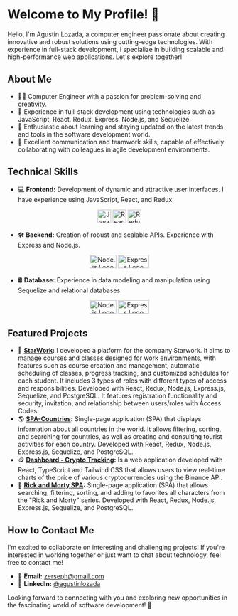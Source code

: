 # Welcome to My Profile! 🚀

Hello, I'm Agustin Lozada, a computer engineer passionate about creating innovative and robust solutions using cutting-edge technologies. With experience in full-stack development, I specialize in building scalable and high-performance web applications. Let's explore together!

## About Me

- 👨‍💻 Computer Engineer with a passion for problem-solving and creativity.
- 🌟 Experience in full-stack development using technologies such as JavaScript, React, Redux, Express, Node.js, and Sequelize.
- 🚀 Enthusiastic about learning and staying updated on the latest trends and tools in the software development world.
- 💬 Excellent communication and teamwork skills, capable of effectively collaborating with colleagues in agile development environments.

## Technical Skills

- 💻 **Frontend:** Development of dynamic and attractive user interfaces. I have experience using JavaScript, React, and Redux.
<div align="center">
  <a href="www.google.com" target="_blank"><img src="https://github.com/Zerseph/Zerseph/assets/125343548/5871f27b-5949-411e-ab61-7b1bdd45cb9d" alt="JavaScript Logo" width="30" height="30"></a>
  <img src="https://github.com/Zerseph/Zerseph/assets/125343548/bfed5a8c-5353-4aac-b0aa-4e1037f4bc43" alt="React Logo" width="30" height="30">
  <img src="https://github.com/Zerseph/Zerseph/assets/125343548/5bd9bc89-3d8a-45d8-b694-402dae42aa19" alt="Redux Logo" width="30" height="30">
</div>

- 🛠️ **Backend:** Creation of robust and scalable APIs. Experience with Express and Node.js.
<div align="center">
  <a href="www.google.com" target="_blank"><img src="https://github.com/Zerseph/Zerseph/assets/125343548/c395eae7-ffaf-45e0-b29e-4760da11efde" alt="Node.js Logo" width="60" height="30"></a>
  <img src="https://github.com/Zerseph/Zerseph/assets/125343548/92116d2d-e292-47c8-94a9-d87b05886b75" alt="Express Logo" width="70" height="30">
</div>

- 🛢️ **Database:** Experience in data modeling and manipulation using Sequelize and relational databases.
<div align="center">
  <a href="www.google.com" target="_blank"><img src="https://github.com/Zerseph/Zerseph/assets/125343548/b8a35487-f132-4fd1-999b-d6cdc06c8886" alt="Node.js Logo" width="60" height="30"></a>
  <img src="https://github.com/Zerseph/Zerseph/assets/125343548/95c23ab8-58fc-48e7-b609-f387a821bcff" alt="Express Logo" width="70" height="30">
</div>

## Featured Projects

- 🌟 **[StarWork](https://www.youtube.com/watch?v=fVJ6mqh1T1s&t=102s):** I developed a platform for the company Starwork. It aims to manage courses and classes designed for work environments, with features such as course creation and management, automatic scheduling of classes, progress tracking, and customized schedules for each student. It includes 3 types of roles with different types of access and responsibilities. Developed with React, Redux, Node.js, Express.js, Sequelize, and PostgreSQL. It features registration functionality and security, invitation, and relationship between users/roles with Access Codes.
- 🌎 **[SPA-Countries](https://github.com/Zerseph/SPA-Countries):** Single-page application (SPA) that displays information about all countries in the world. It allows filtering, sorting, and searching for countries, as well as creating and consulting tourist activities for each country. Developed with React, Redux, Node.js, Express.js, Sequelize, and PostgreSQL.
- 🪙 **[Dashboard - Crypto Tracking](https://github.com/Zerseph/crypto-tracking):** Is a web application developed with React, TypeScript and Tailwind CSS that allows users to view real-time charts of the price of various cryptocurrencies using the Binance API.
- 🚀 **[Rick and Morty SPA](https://github.com/Zerseph/PI-Zerseph):** Single-page application (SPA) that allows searching, filtering, sorting, and adding to favorites all characters from the "Rick and Morty" series. Developed with React, Redux, Node.js, Express.js, Sequelize, and PostgreSQL.

## How to Contact Me

I'm excited to collaborate on interesting and challenging projects! If you're interested in working together or just want to chat about technology, feel free to contact me!

- 📧 **Email:** [zerseph@gmail.com](mailto:zerseph@gmail.com)
- 🔗 **LinkedIn:** [@agustinlozada](https://www.linkedin.com/in/agustinlozada)

Looking forward to connecting with you and exploring new opportunities in the fascinating world of software development! 🌟

